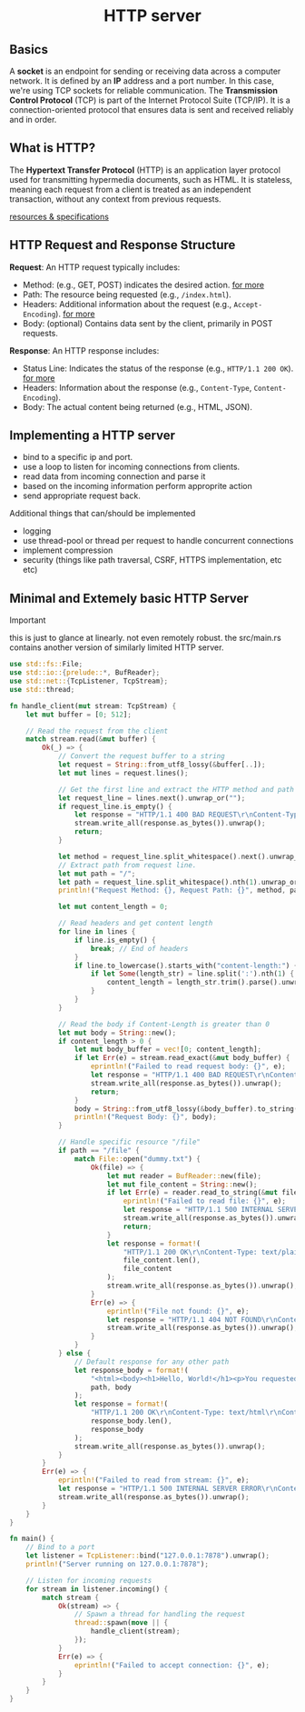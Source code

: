 <div align="center">
   <h1>HTTP server</h1>
</div>

## Basics

A **socket** is an endpoint for sending or receiving data across a computer
network. It is defined by an **IP** address and a port number. In this case,
we're using TCP sockets for reliable communication. The **Transmission Control
Protocol** (TCP) is part of the Internet Protocol Suite (TCP/IP). It is a
connection-oriented protocol that ensures data is sent and received reliably and
in order.

## What is HTTP?

The **Hypertext Transfer Protocol** (HTTP) is an application layer protocol used
for transmitting hypermedia documents, such as HTML. It is stateless, meaning
each request from a client is treated as an independent transaction, without any
context from previous requests.

[resources & specifications](https://developer.mozilla.org/en-US/docs/Web/HTTP/Resources_and_specifications)

## HTTP Request and Response Structure

**Request**: An HTTP request typically includes:
- Method: (e.g., GET, POST) indicates the desired action. [for more](https://developer.mozilla.org/en-US/docs/Web/HTTP/Methods)
- Path: The resource being requested (e.g., `/index.html`).
- Headers: Additional information about the request (e.g., `Accept-Encoding`). [for more](https://developer.mozilla.org/en-US/docs/Web/HTTP/Headers)
- Body: (optional) Contains data sent by the client, primarily in POST requests.

**Response**: An HTTP response includes:
- Status Line: Indicates the status of the response (e.g., `HTTP/1.1 200 OK`). [for more](https://developer.mozilla.org/en-US/docs/Web/HTTP/Status)
- Headers: Information about the response (e.g., `Content-Type`, `Content-Encoding`).
- Body: The actual content being returned (e.g., HTML, JSON).

## Implementing a HTTP server

- bind to a specific ip and port.
- use a loop to listen for incoming connections from clients.
- read data from incoming connection and parse it
- based on the incoming information perform approprite action
- send appropriate request back.

Additional things that can/should be implemented

- logging
- use thread-pool or thread per request to handle concurrent connections
- implement compression
- security (things like path traversal, CSRF, HTTPS implementation, etc etc)

## Minimal and Extemely basic HTTP Server

> [!IMPORTANT]
> this is just to glance at linearly. not even remotely robust. the src/main.rs
> contains another version of similarly limited HTTP server.

```rust
use std::fs::File;
use std::io::{prelude::*, BufReader};
use std::net::{TcpListener, TcpStream};
use std::thread;

fn handle_client(mut stream: TcpStream) {
    let mut buffer = [0; 512];

    // Read the request from the client
    match stream.read(&mut buffer) {
        Ok(_) => {
            // Convert the request buffer to a string
            let request = String::from_utf8_lossy(&buffer[..]);
            let mut lines = request.lines();

            // Get the first line and extract the HTTP method and path
            let request_line = lines.next().unwrap_or("");
            if request_line.is_empty() {
                let response = "HTTP/1.1 400 BAD REQUEST\r\nContent-Type: text/plain\r\n\r\nBad Request";
                stream.write_all(response.as_bytes()).unwrap();
                return;
            }

            let method = request_line.split_whitespace().next().unwrap_or("");
            // Extract path from request line.
            let mut path = "/";
            let path = request_line.split_whitespace().nth(1).unwrap_or("/");
            println!("Request Method: {}, Request Path: {}", method, path);

            let mut content_length = 0;

            // Read headers and get content length
            for line in lines {
                if line.is_empty() {
                    break; // End of headers
                }
                if line.to_lowercase().starts_with("content-length:") {
                    if let Some(length_str) = line.split(':').nth(1) {
                        content_length = length_str.trim().parse().unwrap_or(0);
                    }
                }
            }

            // Read the body if Content-Length is greater than 0
            let mut body = String::new();
            if content_length > 0 {
                let mut body_buffer = vec![0; content_length];
                if let Err(e) = stream.read_exact(&mut body_buffer) {
                    eprintln!("Failed to read request body: {}", e);
                    let response = "HTTP/1.1 400 BAD REQUEST\r\nContent-Type: text/plain\r\n\r\nFailed to read request body";
                    stream.write_all(response.as_bytes()).unwrap();
                    return;
                }
                body = String::from_utf8_lossy(&body_buffer).to_string();
                println!("Request Body: {}", body);
            }

            // Handle specific resource "/file"
            if path == "/file" {
                match File::open("dummy.txt") {
                    Ok(file) => {
                        let mut reader = BufReader::new(file);
                        let mut file_content = String::new();
                        if let Err(e) = reader.read_to_string(&mut file_content) {
                            eprintln!("Failed to read file: {}", e);
                            let response = "HTTP/1.1 500 INTERNAL SERVER ERROR\r\nContent-Type: text/plain\r\n\r\nFailed to read file";
                            stream.write_all(response.as_bytes()).unwrap();
                            return;
                        }
                        let response = format!(
                            "HTTP/1.1 200 OK\r\nContent-Type: text/plain\r\nContent-Length: {}\r\n\r\n{}",
                            file_content.len(),
                            file_content
                        );
                        stream.write_all(response.as_bytes()).unwrap();
                    }
                    Err(e) => {
                        eprintln!("File not found: {}", e);
                        let response = "HTTP/1.1 404 NOT FOUND\r\nContent-Type: text/plain\r\n\r\nFile not found";
                        stream.write_all(response.as_bytes()).unwrap();
                    }
                }
            } else {
                // Default response for any other path
                let response_body = format!(
                    "<html><body><h1>Hello, World!</h1><p>You requested the path: {}</p><h2>Request Body:</h2><pre>{}</pre></body></html>",
                    path, body
                );
                let response = format!(
                    "HTTP/1.1 200 OK\r\nContent-Type: text/html\r\nContent-Length: {}\r\n\r\n{}",
                    response_body.len(),
                    response_body
                );
                stream.write_all(response.as_bytes()).unwrap();
            }
        }
        Err(e) => {
            eprintln!("Failed to read from stream: {}", e);
            let response = "HTTP/1.1 500 INTERNAL SERVER ERROR\r\nContent-Type: text/plain\r\n\r\nFailed to read request";
            stream.write_all(response.as_bytes()).unwrap();
        }
    }
}

fn main() {
    // Bind to a port
    let listener = TcpListener::bind("127.0.0.1:7878").unwrap();
    println!("Server running on 127.0.0.1:7878");

    // Listen for incoming requests
    for stream in listener.incoming() {
        match stream {
            Ok(stream) => {
                // Spawn a thread for handling the request
                thread::spawn(move || {
                    handle_client(stream);
                });
            }
            Err(e) => {
                eprintln!("Failed to accept connection: {}", e);
            }
        }
    }
}
```
